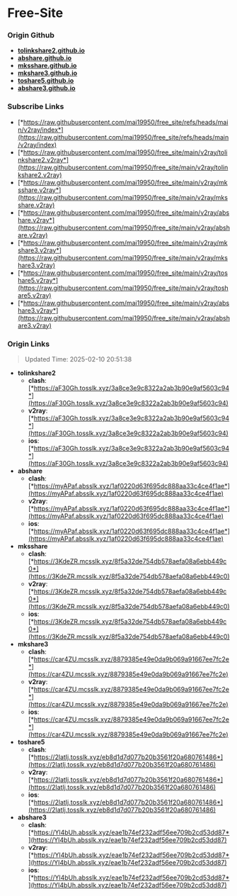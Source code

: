 # Free-Site

### Origin Github

- [**tolinkshare2.github.io**](https://github.com/tolinkshare2/tolinkshare2.github.io)
- [**abshare.github.io**](https://github.com/abshare/abshare.github.io)
- [**mksshare.github.io**](https://github.com/mksshare/mksshare.github.io)
- [**mkshare3.github.io**](https://github.com/mkshare3/mkshare3.github.io)
- [**toshare5.github.io**](https://github.com/toshare5/toshare5.github.io)
- [**abshare3.github.io**](https://github.com/abshare3/abshare3.github.io)

### Subscribe Links

- [*https://raw.githubusercontent.com/mai19950/free_site/refs/heads/main/v2ray/index*](https://raw.githubusercontent.com/mai19950/free_site/refs/heads/main/v2ray/index)
- [*https://raw.githubusercontent.com/mai19950/free_site/main/v2ray/tolinkshare2.v2ray*](https://raw.githubusercontent.com/mai19950/free_site/main/v2ray/tolinkshare2.v2ray)
- [*https://raw.githubusercontent.com/mai19950/free_site/main/v2ray/mksshare.v2ray*](https://raw.githubusercontent.com/mai19950/free_site/main/v2ray/mksshare.v2ray)
- [*https://raw.githubusercontent.com/mai19950/free_site/main/v2ray/abshare.v2ray*](https://raw.githubusercontent.com/mai19950/free_site/main/v2ray/abshare.v2ray)
- [*https://raw.githubusercontent.com/mai19950/free_site/main/v2ray/mkshare3.v2ray*](https://raw.githubusercontent.com/mai19950/free_site/main/v2ray/mkshare3.v2ray)
- [*https://raw.githubusercontent.com/mai19950/free_site/main/v2ray/toshare5.v2ray*](https://raw.githubusercontent.com/mai19950/free_site/main/v2ray/toshare5.v2ray)
- [*https://raw.githubusercontent.com/mai19950/free_site/main/v2ray/abshare3.v2ray*](https://raw.githubusercontent.com/mai19950/free_site/main/v2ray/abshare3.v2ray)

### Origin Links

> Updated Time: 2025-02-10 20:51:38

- **tolinkshare2**
  - **clash**: [*https://aF30Gh.tosslk.xyz/3a8ce3e9c8322a2ab3b90e9af5603c94*](https://aF30Gh.tosslk.xyz/3a8ce3e9c8322a2ab3b90e9af5603c94)
  - **v2ray**: [*https://aF30Gh.tosslk.xyz/3a8ce3e9c8322a2ab3b90e9af5603c94*](https://aF30Gh.tosslk.xyz/3a8ce3e9c8322a2ab3b90e9af5603c94)
  - **ios**: [*https://aF30Gh.tosslk.xyz/3a8ce3e9c8322a2ab3b90e9af5603c94*](https://aF30Gh.tosslk.xyz/3a8ce3e9c8322a2ab3b90e9af5603c94)
- **abshare**
  - **clash**: [*https://myAPaf.absslk.xyz/1af0220d63f695dc888aa33c4ce4f1ae*](https://myAPaf.absslk.xyz/1af0220d63f695dc888aa33c4ce4f1ae)
  - **v2ray**: [*https://myAPaf.absslk.xyz/1af0220d63f695dc888aa33c4ce4f1ae*](https://myAPaf.absslk.xyz/1af0220d63f695dc888aa33c4ce4f1ae)
  - **ios**: [*https://myAPaf.absslk.xyz/1af0220d63f695dc888aa33c4ce4f1ae*](https://myAPaf.absslk.xyz/1af0220d63f695dc888aa33c4ce4f1ae)
- **mksshare**
  - **clash**: [*https://3KdeZR.mcsslk.xyz/8f5a32de754db578aefa08a6ebb449c0*](https://3KdeZR.mcsslk.xyz/8f5a32de754db578aefa08a6ebb449c0)
  - **v2ray**: [*https://3KdeZR.mcsslk.xyz/8f5a32de754db578aefa08a6ebb449c0*](https://3KdeZR.mcsslk.xyz/8f5a32de754db578aefa08a6ebb449c0)
  - **ios**: [*https://3KdeZR.mcsslk.xyz/8f5a32de754db578aefa08a6ebb449c0*](https://3KdeZR.mcsslk.xyz/8f5a32de754db578aefa08a6ebb449c0)
- **mkshare3**
  - **clash**: [*https://car4ZU.mcsslk.xyz/8879385e49e0da9b069a91667ee7fc2e*](https://car4ZU.mcsslk.xyz/8879385e49e0da9b069a91667ee7fc2e)
  - **v2ray**: [*https://car4ZU.mcsslk.xyz/8879385e49e0da9b069a91667ee7fc2e*](https://car4ZU.mcsslk.xyz/8879385e49e0da9b069a91667ee7fc2e)
  - **ios**: [*https://car4ZU.mcsslk.xyz/8879385e49e0da9b069a91667ee7fc2e*](https://car4ZU.mcsslk.xyz/8879385e49e0da9b069a91667ee7fc2e)
- **toshare5**
  - **clash**: [*https://2latIj.tosslk.xyz/eb8d1d7d077b20b3561f20a680761486*](https://2latIj.tosslk.xyz/eb8d1d7d077b20b3561f20a680761486)
  - **v2ray**: [*https://2latIj.tosslk.xyz/eb8d1d7d077b20b3561f20a680761486*](https://2latIj.tosslk.xyz/eb8d1d7d077b20b3561f20a680761486)
  - **ios**: [*https://2latIj.tosslk.xyz/eb8d1d7d077b20b3561f20a680761486*](https://2latIj.tosslk.xyz/eb8d1d7d077b20b3561f20a680761486)
- **abshare3**
  - **clash**: [*https://Yl4bUh.absslk.xyz/eae1b74ef232adf56ee709b2cd53dd87*](https://Yl4bUh.absslk.xyz/eae1b74ef232adf56ee709b2cd53dd87)
  - **v2ray**: [*https://Yl4bUh.absslk.xyz/eae1b74ef232adf56ee709b2cd53dd87*](https://Yl4bUh.absslk.xyz/eae1b74ef232adf56ee709b2cd53dd87)
  - **ios**: [*https://Yl4bUh.absslk.xyz/eae1b74ef232adf56ee709b2cd53dd87*](https://Yl4bUh.absslk.xyz/eae1b74ef232adf56ee709b2cd53dd87)
